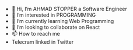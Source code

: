 - 👋 Hi, I’m AHMAD STOPPER a Software Engineer
- 👀 I’m interested in PROGRAMMING
- 🌱 I’m currently learning Web Programming
- 💞️ I’m looking to collaborate on React
- 📫 How to reach me 
- Telecram linked in Twitter

<!---
AhmadStopper/AhmadStopper is a ✨ special ✨ repository because its `README.md` (this file) appears on your GitHub profile.
You can click the Preview link to take a look at your changes.
--->
